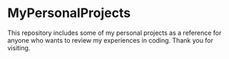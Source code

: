 # MyPersonalProjects
This repository includes some of my personal projects as a reference for anyone who wants to review my experiences in coding. Thank you for visiting.
